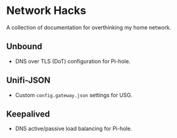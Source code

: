 # Network Hacks

A collection of documentation for overthinking my home network.

## Unbound
- DNS over TLS (DoT) configuration for Pi-hole.

## Unifi-JSON
- Custom `config.gateway.json` settings for USG.

## Keepalived
- DNS active/passive load balancing for Pi-hole.